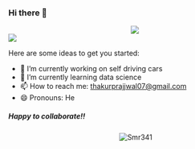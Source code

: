 ### Hi there 👋
<div align="center">
<img src="https://user-images.githubusercontent.com/42115530/92640221-9728ca00-f2fa-11ea-8994-c72b26e937de.gif" align="center"/>
</div>
<img src ="https://giphy.com/gifs/H7I7BiaJqcREH3HFR0/html5" align = "center"/>

Here are some ideas to get you started:

- 🔭 I’m currently working on self driving cars
- 🌱 I’m currently learning data science
- 📫 How to reach me: thakurprajjwal07@gmail.com
- 😄 Pronouns: He
##### Happy to collaborate!!
<div align="center">&nbsp;<img align="center" src="https://github-readme-stats.vercel.app/api?username=Smr341&show_icons=true" alt="Smr341" /></div>

